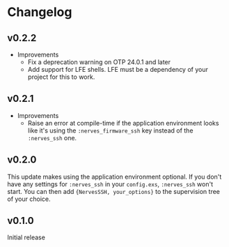 # Changelog

## v0.2.2

* Improvements
  * Fix a deprecation warning on OTP 24.0.1 and later
  * Add support for LFE shells. LFE must be a dependency of your project for
    this to work.

## v0.2.1

* Improvements
  * Raise an error at compile-time if the application environment looks like
    it's using the `:nerves_firmware_ssh` key instead of the `:nerves_ssh` one.

## v0.2.0

This update makes using the application environment optional. If you don't have
any settings for `:nerves_ssh` in your `config.exs`, `:nerves_ssh` won't start.
You can then add `{NervesSSH, your_options}` to the supervision tree of your
choice.

## v0.1.0

Initial release
